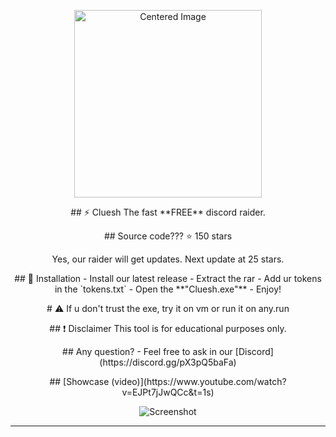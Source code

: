 <p align="center">
  <img src="https://cdn.discordapp.com/attachments/1367599000953294998/1371521269908115538/ing.png?ex=68237038&is=68221eb8&hm=bc3e7effb44a6b9cfcdff6fc051735336bbdf4682748ad54b58394f7af48fbae&" alt="Centered Image" width="300">
</p>

<p align="center">
  ## ⚡ Cluesh  
  The fast **FREE** discord raider.
</p>

<p align="center">
  ## Source code???
  ⭐ 150 stars
</p>

<p align="center">
  Yes, our raider will get updates. Next update at 25 stars.
</p>

<p align="center">
  ## 💾 Installation
  - Install our latest release
  - Extract the rar
  - Add ur tokens in the `tokens.txt`
  - Open the **"Cluesh.exe"**
  - Enjoy!
</p>

<p align="center">
  # ⚠ If u don't trust the exe, try it on vm or run it on any.run 
</p>

<p align="center">
  ## ❗ Disclaimer
  This tool is for educational purposes only.
</p>

<p align="center">
  ## Any question? 
  - Feel free to ask in our [Discord](https://discord.gg/pX3pQ5baFa)
</p>

<p align="center">
  ## [Showcase (video)](https://www.youtube.com/watch?v=EJPt7jJwQCc&t=1s)
</p>

<p align="center">
  <img src="https://cdn.discordapp.com/attachments/1367599000953294998/1367599212035969214/image.png?ex=68152b84&is=6813da04&hm=f7a8e2b524a57ad960b9f96697884c3e841693e23dbdf7c5745e0a680522446d&" alt="Screenshot">
</p>

---


